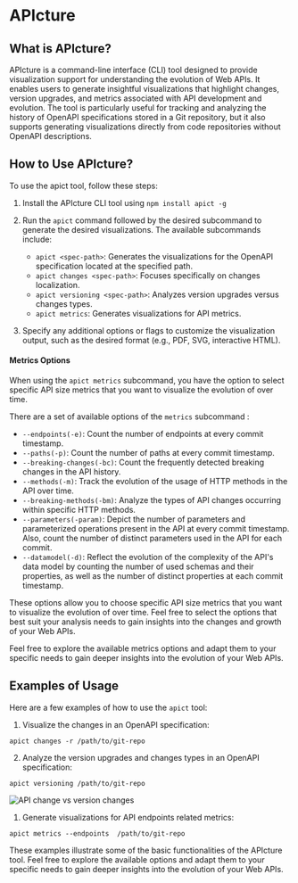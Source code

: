 # APIcture
## What is APIcture?
APIcture is a command-line interface (CLI) tool designed to provide visualization support for understanding the evolution of Web APIs. It enables users to generate insightful visualizations that highlight changes, version upgrades, and metrics associated with API development and evolution. The tool is particularly useful for tracking and analyzing the history of OpenAPI specifications stored in a Git repository, but it also supports generating visualizations directly from code repositories without OpenAPI descriptions.

## How to Use APIcture?
To use the apict tool, follow these steps:

1. Install the APIcture CLI tool using `npm install apict -g` 

2. Run the `apict` command followed by the desired subcommand to generate the desired visualizations. The available subcommands include:

   - `apict <spec-path>`: Generates the visualizations for the OpenAPI specification located at the specified path.
   - `apict changes <spec-path>`: Focuses specifically on changes localization.
   - `apict versioning <spec-path>`: Analyzes version upgrades versus changes types.
   - `apict metrics`: Generates visualizations for API metrics.

3. Specify any additional options or flags to customize the visualization output, such as the desired format (e.g., PDF, SVG, interactive HTML).

#### Metrics Options

When using the `apict metrics` subcommand, you have the option to select specific API size metrics that you want to visualize the evolution of over time. 

There are a set of available options of the `metrics` subcommand :

- `--endpoints(-e)`: Count the number of endpoints at every commit timestamp.
- `--paths(-p)`: Count the number of paths at every commit timestamp.
- `--breaking-changes(-bc)`: Count the frequently detected breaking changes in the API history.
- `--methods(-m)`: Track the evolution of the usage of HTTP methods in the API over time.
- `--breaking-methods(-bm)`: Analyze the types of API changes occurring within specific HTTP methods.
- `--parameters(-param)`: Depict the number of parameters and parameterized operations present in the API at every commit timestamp. Also, count the number of distinct parameters used in the API for each commit.
- `--datamodel(-d)`: Reflect the evolution of the complexity of the API's data model by counting the number of used schemas and their properties, as well as the number of distinct properties at each commit timestamp.

These options allow you to choose specific API size metrics that you want to visualize the evolution of over time. Feel free to select the options that best suit your analysis needs to gain insights into the changes and growth of your Web APIs.

Feel free to explore the available metrics options and adapt them to your specific needs to gain deeper insights into the evolution of your Web APIs.

## Examples of Usage

Here are a few examples of how to use the `apict` tool:

1. Visualize the changes in an OpenAPI specification:
   
```
apict changes -r /path/to/git-repo
```

2. Analyze the version upgrades and changes types in an OpenAPI specification:
   
```
apict versioning /path/to/git-repo
```

![API change vs version changes](./changes-vs-versions.gif)



1. Generate visualizations for API endpoints related metrics:

```
apict metrics --endpoints  /path/to/git-repo
```



These examples illustrate some of the basic functionalities of the APIcture tool. Feel free to explore the available options and adapt them to your specific needs to gain deeper insights into the evolution of your Web APIs.

<!-- ## Test -->
